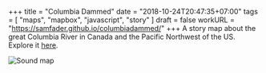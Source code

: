+++
title = "Columbia Dammed"
date = "2018-10-24T20:47:35+07:00"
tags = [
  "maps",
  "mapbox",
  "javascript",
  "story"
]
draft = false
workURL = "https://samfader.github.io/columbiadammed/"
+++
A story map about the great Columbia River in Canada and the Pacific Northwest of the US. Explore it [here](/columbiadammed).

![Sound map](https://raw.githubusercontent.com/samfader/samfader/master/resources/images/columbiadammed.gif)